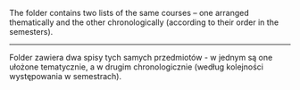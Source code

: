 

The folder contains two lists of the same courses – one arranged thematically and the other chronologically (according to their order in the semesters).

---
Folder zawiera dwa spisy tych samych przedmiotów - w jednym są one ułożone tematycznie, a w drugim chronologicznie (według kolejności występowania w semestrach).

